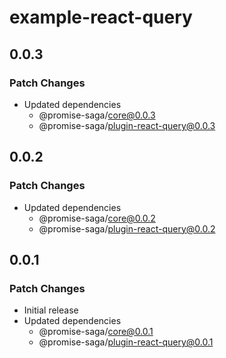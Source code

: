 # example-react-query

## 0.0.3

### Patch Changes

- Updated dependencies
  - @promise-saga/core@0.0.3
  - @promise-saga/plugin-react-query@0.0.3

## 0.0.2

### Patch Changes

- Updated dependencies
  - @promise-saga/core@0.0.2
  - @promise-saga/plugin-react-query@0.0.2

## 0.0.1

### Patch Changes

- Initial release
- Updated dependencies
  - @promise-saga/core@0.0.1
  - @promise-saga/plugin-react-query@0.0.1
